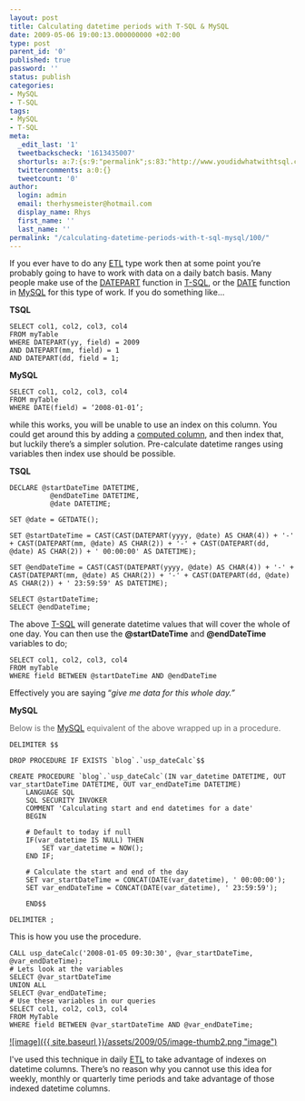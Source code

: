 ```yaml
---
layout: post
title: Calculating datetime periods with T-SQL & MySQL
date: 2009-05-06 19:00:13.000000000 +02:00
type: post
parent_id: '0'
published: true
password: ''
status: publish
categories:
- MySQL
- T-SQL
tags:
- MySQL
- T-SQL
meta:
  _edit_last: '1'
  tweetbackscheck: '1613435007'
  shorturls: a:7:{s:9:"permalink";s:83:"http://www.youdidwhatwithtsql.com/calculating-datetime-periods-with-t-sql-mysql/100";s:7:"tinyurl";s:25:"http://tinyurl.com/q5oj9h";s:4:"isgd";s:17:"http://is.gd/CJRX";s:5:"bitly";s:19:"http://bit.ly/RA1a1";s:5:"snipr";s:22:"http://snipr.com/imzky";s:5:"snurl";s:22:"http://snurl.com/imzky";s:7:"snipurl";s:24:"http://snipurl.com/imzky";}
  twittercomments: a:0:{}
  tweetcount: '0'
author:
  login: admin
  email: therhysmeister@hotmail.com
  display_name: Rhys
  first_name: ''
  last_name: ''
permalink: "/calculating-datetime-periods-with-t-sql-mysql/100/"
---
```

If you ever have to do any [ETL](http://en.wikipedia.org/wiki/Extract,_transform,_load) type work then at some point you’re probably going to have to work with data on a daily batch basis. Many people make use of the [DATEPART](http://msdn.microsoft.com/en-us/library/ms174420.aspx) function in [T-SQL](http://msdn.microsoft.com/en-us/library/ms189826.aspx), or the [DATE](http://dev.mysql.com/doc/refman/5.1/en/date-and-time-functions.html#function_date) function in [MySQL](http://www.mysql.com) for this type of work. If you do something like...

**TSQL**

```
SELECT col1, col2, col3, col4
FROM myTable
WHERE DATEPART(yy, field) = 2009
AND DATEPART(mm, field) = 1
AND DATEPART(dd, field = 1;
```

**MySQL**

```
SELECT col1, col2, col3, col4
FROM myTable
WHERE DATE(field) = ‘2008-01-01’;
```

while this works, you will be unable to use an index on this column. You could get around this by adding a [computed column](http://msdn.microsoft.com/en-us/library/ms191250.aspx), and then index that, but luckily there’s a simpler solution. Pre-calculate datetime ranges using variables then index use should be possible.

**TSQL**

```
DECLARE @startDateTime DATETIME,
          @endDateTime DATETIME,
          @date DATETIME;

SET @date = GETDATE();

SET @startDateTime = CAST(CAST(DATEPART(yyyy, @date) AS CHAR(4)) + '-' + CAST(DATEPART(mm, @date) AS CHAR(2)) + '-' + CAST(DATEPART(dd, @date) AS CHAR(2)) + ' 00:00:00' AS DATETIME);

SET @endDateTime = CAST(CAST(DATEPART(yyyy, @date) AS CHAR(4)) + '-' + CAST(DATEPART(mm, @date) AS CHAR(2)) + '-' + CAST(DATEPART(dd, @date) AS CHAR(2)) + ' 23:59:59' AS DATETIME);

SELECT @startDateTime;
SELECT @endDateTime;
```

The above [T-SQL](http://msdn.microsoft.com/en-us/library/ms189826.aspx) will generate datetime values that will cover the whole of one day. You can then use the **@startDateTime** and **@endDateTime** variables to do;

```
SELECT col1, col2, col3, col4
FROM myTable
WHERE field BETWEEN @startDateTime AND @endDateTime
```

Effectively you are saying “_give me data for this whole day.”_

**MySQL**

<font color="#666666">Below is the <a href="http://www.mysql.com" target="_blank">MySQL</a> equivalent of the above wrapped up in a procedure.</font>

```
DELIMITER $$

DROP PROCEDURE IF EXISTS `blog`.`usp_dateCalc`$$

CREATE PROCEDURE `blog`.`usp_dateCalc`(IN var_datetime DATETIME, OUT var_startDateTime DATETIME, OUT var_endDateTime DATETIME)
    LANGUAGE SQL
    SQL SECURITY INVOKER
    COMMENT 'Calculating start and end datetimes for a date'
    BEGIN

	# Default to today if null
	IF(var_datetime IS NULL) THEN
		SET var_datetime = NOW();
	END IF;

	# Calculate the start and end of the day
	SET var_startDateTime = CONCAT(DATE(var_datetime), ' 00:00:00');
	SET var_endDateTime = CONCAT(DATE(var_datetime), ' 23:59:59');

    END$$

DELIMITER ;
```

This is how you use the procedure.

```
CALL usp_dateCalc('2008-01-05 09:30:30', @var_startDateTime, @var_endDateTime);
# Lets look at the variables
SELECT @var_startDateTime
UNION ALL
SELECT @var_endDateTime;
# Use these variables in our queries
SELECT col1, col2, col3, col4
FROM MyTable
WHERE field BETWEEN @var_startDateTime AND @var_endDateTime;
```

[![image]({{ site.baseurl }}/assets/2009/05/image-thumb2.png "image")](http://www.youdidwhatwithtsql.com/wp-content/uploads/2009/05/image2.png)

I've used this technique in daily [ETL](http://en.wikipedia.org/wiki/Extract,_transform,_load) to take advantage of indexes on datetime columns. There’s no reason why you cannot use this idea for weekly, monthly or quarterly time periods and take advantage of those indexed datetime columns.

